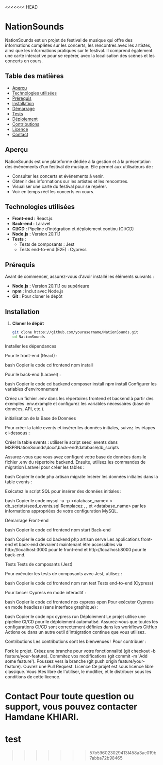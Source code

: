 <<<<<<< HEAD
# NationSounds

NationSounds est un projet de festival de musique qui offre des informations complètes sur les concerts, les rencontres avec les artistes, ainsi que les informations pratiques sur le festival. Il comprend également une carte interactive pour se repérer, avec la localisation des scènes et les concerts en cours.

## Table des matières

- [Aperçu](#aperçu)
- [Technologies utilisées](#technologies-utilisées)
- [Prérequis](#prérequis)
- [Installation](#installation)
- [Démarrage](#démarrage)
- [Tests](#tests)
- [Déploiement](#déploiement)
- [Contributions](#contributions)
- [Licence](#licence)
- [Contact](#contact)

## Aperçu

NationSounds est une plateforme dédiée à la gestion et à la présentation des événements d'un festival de musique. Elle permet aux utilisateurs de :

- Consulter les concerts et événements à venir.
- Obtenir des informations sur les artistes et les rencontres.
- Visualiser une carte du festival pour se repérer.
- Voir en temps réel les concerts en cours.

## Technologies utilisées

- **Front-end** : React.js
- **Back-end** : Laravel
- **CI/CD** : Pipeline d'intégration et déploiement continu (CI/CD)
- **Node.js** : Version 20.11.1
- **Tests** :
  - Tests de composants : Jest
  - Tests end-to-end (E2E) : Cypress

## Prérequis

Avant de commencer, assurez-vous d'avoir installé les éléments suivants :

- **Node.js** : Version 20.11.1 ou supérieure
- **npm** : Inclut avec Node.js
- **Git** : Pour cloner le dépôt

## Installation

1. **Cloner le dépôt**

   ```bash
   git clone https://github.com/yourusername/NationSounds.git
   cd NationSounds
Installer les dépendances

Pour le front-end (React) :

bash
Copier le code
cd frontend
npm install


Pour le back-end (Laravel) :

bash
Copier le code
cd backend
composer install
npm install
Configurer les variables d'environnement

Créez un fichier .env dans les répertoires frontend et backend à partir des exemples .env.example et configurez les variables nécessaires (base de données, API, etc.).

initialisation de la Base de Données

Pour créer la table events et insérer les données initiales, suivez les étapes ci-dessous :

Créer la table events : utiliser le script seed_events dans MSPRNationSounds\docs\back-end\database\db_scripts

Assurez-vous que vous avez configuré votre base de données dans le fichier .env du répertoire backend. Ensuite, utilisez les commandes de migration Laravel pour créer les tables :

bash
Copier le code
php artisan migrate
Insérer les données initiales dans la table events :

Exécutez le script SQL pour insérer des données initiales :

bash
Copier le code
mysql -u <username> -p<password> <database_name> < db_scripts/seed_events.sql
Remplacez <username>, <password>, et <database_name> par les informations appropriées de votre configuration MySQL.

Démarrage
Front-end

bash
Copier le code
cd frontend
npm start
Back-end

bash
Copier le code
cd backend
php artisan serve
Les applications front-end et back-end devraient maintenant être accessibles via http://localhost:3000 pour le front-end et http://localhost:8000 pour le back-end.

Tests
Tests de composants (Jest)

Pour exécuter les tests de composants avec Jest, utilisez :

bash
Copier le code
cd frontend
npm run test
Tests end-to-end (Cypress)

Pour lancer Cypress en mode interactif :

bash
Copier le code
cd frontend
npx cypress open
Pour exécuter Cypress en mode headless (sans interface graphique) :

bash
Copier le code
npx cypress run
Déploiement
Le projet utilise une pipeline CI/CD pour le déploiement automatisé. Assurez-vous que toutes les configurations CI/CD sont correctement définies dans les workflows GitHub Actions ou dans un autre outil d'intégration continue que vous utilisez.

Contributions
Les contributions sont les bienvenues ! Pour contribuer :

Fork le projet.
Créez une branche pour votre fonctionnalité (git checkout -b feature/your-feature).
Commitez vos modifications (git commit -m 'Add some feature').
Poussez vers la branche (git push origin feature/your-feature).
Ouvrez une Pull Request.
Licence
Ce projet est sous licence libre classique. Vous êtes libre de l'utiliser, le modifier, et le distribuer sous les conditions de cette licence.

Contact
Pour toute question ou support, vous pouvez contacter Hamdane KHIARI.
=======
# test
>>>>>>> 57b596023029413f458a3ae019b7abba72b98465

